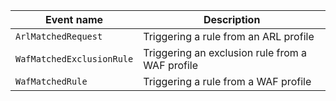 | Event name | Description |
--- | ---
| `ArlMatchedRequest` | Triggering a rule from an ARL profile |
| `WafMatchedExclusionRule` | Triggering an exclusion rule from a WAF profile |
| `WafMatchedRule` | Triggering a rule from a WAF profile |
